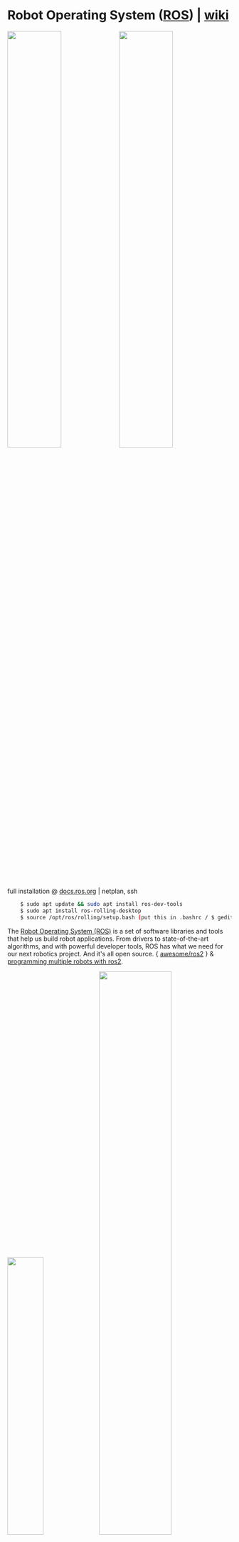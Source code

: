 # Robot Operating System ([ROS](https://www.ros.org/)) | [wiki](https://en.wikipedia.org/wiki/Robot_Operating_System)

<img src="../img/ros.png" width=49%><a> </a><img src="../img/rosindustrial.png" width=49%>

full installation @ [docs.ros.org](https://docs.ros.org/en/rolling/Installation/Ubuntu-Install-Debians.html) | netplan, ssh

```bash
    $ sudo apt update && sudo apt install ros-dev-tools
    $ sudo apt install ros-rolling-desktop
    $ source /opt/ros/rolling/setup.bash (put this in .bashrc / $ gedit ~/.bashrc)

```

The [Robot Operating System (ROS)](https://www.ros.org/) is a set of software libraries and tools that help us build robot applications. From drivers to state-of-the-art algorithms, and with powerful developer tools, ROS has what we need for our next robotics project. And it's all open source. { [awesome/ros2](https://fkromer.github.io/awesome-ros2/) } & [programming multiple robots with ros2](https://osrf.github.io/ros2multirobotbook/intro.html).

<img src="../img/rosdf.png" width=40%><a> </a><img src="../img/rrdd.png" width=57%>

#####  [ROS Framework Overview](https://youtu.be/7TVWlADXwRw) | [ROS 2 : Rolling Ridley](https://docs.ros.org/en/rolling/index.html) | [github/ros2](https://github.com/ros2) | [ETH Z : Programming for Robotics - ROS](https://rsl.ethz.ch/education-students/lectures/ros.html) | [ubuntu/what is ros?](https://ubuntu.com/robotics/what-is-ros) | [ROSCON](https://roscon.ros.org/) | [ROS2 Humble Crash course](https://youtu.be/Gg25GfA456o) | [turtlebot-4](https://youtu.be/T3if0aPj0Eo) | [Building a Legged Robot with ROS (Péter Fankhauser)](https://youtu.be/5BkoGug8HhE) | [@jamesbruton](https://www.youtube.com/@jamesbruton/playlists) | [mini-pupper](https://github.com/mangdangroboticsclub/QuadrupedRobot/tree/mini_pupper)

<img src="./img/ros.gif" width=98%>

ROS processes are represented as nodes in a graph structure, connected by edges called topics. ROS nodes can pass messages to one another through topics, make service calls to other nodes, provide a service for other nodes, or set or retrieve shared data from a communal database called the parameter server. A process called the ROS Master makes all of this possible by registering nodes to itself, setting up node-to-node communication for topics, and controlling parameter server updates. Messages and service calls do not pass through the master, rather the master sets up peer-to-peer communication between all node processes after they register themselves with the master. This decentralized architecture lends itself well to robots, which often consist of a subset of networked computer hardware, and may communicate with off-board computers for heavy computing or commands. List of ROS [tools](https://en.wikipedia.org/wiki/Robot_Operating_System#Tools), [versions and releases](https://en.wikipedia.org/wiki/Robot_Operating_System#Versions_and_releases) and [configuring your ros2 environment](https://docs.ros.org/en/crystal/Tutorials/Configuring-ROS2-Environment.html).

```bash
    $ ros2 run demo_nodes_cpp talker  ( $ ros2 run package_module nodename )
    $ ros2 run demo_nodes_cpp listener
    $ rqt_graph
    $ ros2 run turtlesim turtlesim_node
    $ ros2 run turtlesim turtle_teleop_key (listen to keystrokes)
```

```bash
    $ ros2 topic list
    $ ros2 node list
    $ ros2 run rplidar_ros rplidar_node
    $ ros2 service list
    $ ros2 service call /stop_motor
    $ ros2 service call /stop_motor std_srvs/srv/Empty
```

ros2 workspace:
```bash
          $ sudo apt install python3-colcon-common-extensions
          $ cd /usr/share/colcon_argcomplete/hook/
          $ gedit ~/.bashrc ( source /usr/share/colcon_argcomplete/hook/)
          $ mkdir ros2_ws > $ cd ros2_ws
          $ mkdir src 
(ros2_ws) $ colcon build > $ ls
          $ gedit ~/.bashrc ( source ~/ros2_ws/install/setup.bash )
```

ros2 parameters and remapping:
```bash
    $ ros2 run rplidar_ros rplidar_node --ros-args -p serial_ports:=/dev/ttyUSB0 -r scan:=scan_1
    $ ros2 run rplidar_ros rplidar_node --ros-args -p serial_ports:=/dev/ttyUSB1 -r __ns:=/scanner2
```
`parameters` (-p) are a way to change the behaviour of ros nodes and `remapping` (-r) is similar to reconfiguring of nodes to publish and subscribe to correct nodes. Use `--ros-args` for ros2 parameters and remapping and `__ns` to change namespace.

ros2 launch files make everything simple in one go ` $ ros2 launch testlaunch.py`.

go to 'ros2_ws' and build the package (forming the workspace):

```bash
 $ mkdir -p dev_ws/src 
 $ cd dev_ws/
 $ colcon build --symlink-install
 $ ls
```
We will see that colcon has built `build`, `install`, `log`,  `src` in teh current directory. Packages live inside the `src` directory.

ros2 application (create packages in src):

```bash
 $ ros2 pkg create my_robot_controller  --build-type ament_
 $ ros2 pkg create my_robot_controller  --build-type ament_cmake my_package 
 $ ros2 pkg create my_robot_controller  --build-type ament_python --dependencies rclpy
 $ ls (rclpy in the py package for ros2)
```
'colcon' is the [build tool](https://design.ros2.org/articles/build_tool.html) and 'ament' is the build system. We can have multiple nodes in a package and packages can be dependent on each other. In the package folder > 'package.xml' for meta information. The flag `ament_cmake` is for cpp projects and ros2 will create directories and files: `inlcude`, `src`, `CMakelists.txt`, `package.xml`. Inlcude a new directory `launch` inside the packagename and create the `talker.py`  & `lister.py`.

Reflect the changes in `CMakelists.txt`;

```cpp
    install (DIRECTORY launch
        DESTINATION /share${PROJECT_NAME}
    ) 
```

This will tell colcon on how to install the `launch` directory. The `package.xml` file tells us about dependencies on other packages. Inside the package directory do ` $ git init` to start syncing code with git version control. To run package ` $ ros2 launch my_package talker.py`.


python features and packages: 

```bash
 $ cd packagename
 $ touch feature.py > $ chmod +x feature.py 
```
feature.py:

```python
# /usr/bin/env python3
import rclpy
from rclpy.node import Node

class MyNode(Node):
    def __init__(self):
        super().__init__('first_node') #name of node
        self.get_logger().info('Hello from ROS 2')

def main(args=None):
    rclpy.init(args=args) #initialize ros2 communication
    node = MyNode() #create node
    rclpy.spin(node) #run node indef until killed
    rclpy.shutdown()

if __name__ == '__main__':
    main()
```

Add in `setup.py` of the package to run ros function from terminal. After adding do `$ colcon build ` > `$ source ~/.bashrc` > `$ ros2 run packagename`:

```python
.
.
    entry_points=[
        'console_scripts': [
            "test_node = packagename.nodename:functionname"
        ],
    ]
```

`$ ros2 run packagename` will give us option to run `test_node` :  `$ ros2 run packagename test_node`. For CI/CD of py scripts do :  `$ colcon build --symlink-install` > ` $ source ~/.bashrc `.

```python
class MyNode(Node):
    def __init__(self):
        super().__init__("first_node")
        self.counter_ = 0
        self.create_timer(1.0, self.timer_callback) # every 1 sec prints "Hello"

    def timer_callback(self):
        self.get_logger().info("Hello" + str(self.counter_))
        self.counter_ += 1
```
`$ ros2 node list` > `$ ros2 node info /first_node`  to list all nodes and introspect.

topics: `$ rqt_graph` > `$ ros2 topic list` > `$ ros2 topic info /chatter` > `$ ros2 interface show std_msgs/msg/String`.

`$ ros2 topic echo /chatter` ( it creates a subscriber node ).

ros2 publisher in python node: ` $ touch tele.py `:

```python
    
    import rclpy
    from rclpy.node import Node
    from geometry_msgs.msg import Twist

    class DrawCircleNode(Node):
        def __init__(self):
            super().__init__("draw circle")
            self.cmd_vel_pub_ = self.create_publisher(Twist, '/turtle1/cmd_vel', 10)
            self.timer = self.create_timer(0.5, self.send_velocity_command)
            self.get_logger().info("circle node has been started")

        def send_velocity_command(self):
            msg = Twist()
            msg.linear.x = 2.0
            msg.angular.z = 1.0
            self.cmd_vel_pub.publish(msg)

    def main(args=None):
        rclpy.init(args=args)
        node = DrawCircleNode()
        rclpy.spin(node)
        rclpy.shutdown()

. #in setup.py
.
.
    entry_points=[
        'console_scripts': [
            "draw_circle = packagename.filename:main"
        ],
    ]
```

In `package.xml` add `<depend>geometry_msgs</depend>`, `<depend>turtlesim</depend>`. Check data type with : ` $ros2 topic info /turtle1/cmd_vel`.

ROS 2 Subscriber: ` $ ros2 topic info /turtle1/pose ` > ` $ ros2 interface show turtlesim/msg/Pose ` > ` $  touch pose_subscriber.py`  

```python
    import rclpy
    from rclpy.node import Node
    from turtlesim.msg import Pose

    class PoseSubscriberNode(Node):
        def __init__(self):
            super.__init__("pose_subscriber")
            self.pose_subscriber_ = self.create_subscription(Pose, "/turtle1/pose", self.pose_callback, 10)
        def pose_callback(self, msg: Pose):
            self.get_logger().info(str(msg))

    def main(args=None):
        rclpy.init(args=args)
        node = PoseSubscriberNode()
        rclpy.spin(node)
        rclpy.shutdown()
```

ros2 service : ` $ ros2 service list` > ` $ ros2 run demo_nodes_cpp add_two_ints_server ` > ` $ ros2 service` > ` $ ros2 service type /add_two_ints`.

example service call : ` $ ros2 service call /add_two_ints example_interfaces/srv/AddTwoInts "{'a' : 2,'b' : 5}" `.

Quality of Service (QoS) : QoS helps to set standard configurations in ros2.

```bash
    $ ros2 topic pub /test std_msgs/msg/Int32 "data: 42" --qos-reliability "best_effort"
    $ ros2 topic echo /test  --qos-reliability "best_effort"
```

### The ROS Transform System (TF): Coordinate Transforms

Broadcasting Static Transforms: 
```bash
    $ ros2 run tf2_ros static_transform_publisher x y z yaw pitch roll parent_frame child_frame 
    $ ros2 run tf2_ros static_transform_publisher 1 0 0 0 0 0 robot_1 robot_2
    $ ros2 run tf2_ros static_transform_publisher 2 1 0 0.785 0 0 world robot_1
    $ ros2 run rviz2 rviz2
```

Broadcasting Dynamic Transforms: 
```bash
    $ sudo apt install ros-foxy-xacro ros-foxy-joint-state-publisher-gui
```

URDF file (parameters, robot decription) → robot_state_publisher → [ /tf_static ] (fixed joint transforms), [ /tf ] (Non-fixed joint transforms), [/robot_description] (Copy of URDF).

Instead of having to broadcast whole transforms, all we need to do is publish [/joint_states] → [/robot_state_publisher]. [/simulated_actuator_feedback] → [/joint_states]. Guide: Install ros2 in [vm](https://youtu.be/kjFoWj0GC5E?si=r5hRTpQCdAOjL39b) with linux.

```bash
$ ros2 run robot_state_publisher robot_state_publisher --ros-args -p robot_description:="$( xacro -/ex_robot.urdf.xacro )"
$ ros2 run joint_state_publisher_gui joint_state_publisher_gui
$ ros2 run tf2_tools view_frames.py
```

## ROS 2 Projects: 
## + ROS 2 Navigation: [@rosnav](./rosproj/nav/README.MD)

## + ROS 2 Robotic Arm 6 DoF: [@rosarm](./rosproj/6dof/README.MD)

## + ROS 2 Point Cloud: [@rospcloud](./rosproj/pclab/README.MD)


#### ROS 2 RESOURCES: [An Updated Guide to Docker and ROS 2](https://roboticseabass.com/2023/07/09/updated-guide-docker-and-ros2/), @[webviz](https://github.com/cruise-automation/webviz), @[rosbag.js](https://github.com/cruise-automation/rosbag.js), [Web-Based Visualization using ROS JavaScript Library : ROS Bridge](https://roboticsknowledgebase.com/wiki/tools/roslibjs/)

<img src="./rosproj/docker_ros2_banner.webp" width=100%>



##  [ROS Industrial](https://rosindustrial.org/)

ROS-Industrial is an open-source project that extends the advanced capabilities of ROS software to industrial relevant hardware and applications.

## [NVIDIA Issac ROS](https://developer.nvidia.com/isaac-ros)

<img src="../img/esdf.gif" width=41%><a> </a><img src="../img/elbrus_live.gif" width=57%>

[How do we add LIDAR to a ROS robot?](https://youtu.be/eJZXRncGaGM)
[How to get your robot to see in 3D! (Depth Cameras in ROS)](https://youtu.be/T9xZ22i9-Ys)
[Making Your First ROS Package](https://youtu.be/Y_SyQXTL2XU)
[How do we describe a robot? With URDF! ](https://youtu.be/CwdbsvcpOHM), [ROS Aerial Robotics WG meeting](https://youtu.be/qMt5bOKZw-M?si=bLPPLQojXESnKxBE), [6 degrees of Freedom Robot Manipulator Modeling in ROS2 and Visualization in RViz2 - URDF and Python](https://youtu.be/t67JaKiZY_U?si=GTZicORtiXSA82iq), [Robot Operating System (ROS) Course](https://youtu.be/dDODrSy6cYU?si=_Ix4HeBUdGavZUNk)

resources: [Articulated Robotics](https://www.youtube.com/@ArticulatedRobotics), [Robotics Back End](https://www.youtube.com/@RoboticsBackEnd), [Learn robotics with ROS](https://www.youtube.com/@learn-robotics-with-ros/videos), [ROS Developers OPEN Class](https://www.youtube.com/watch?v=RQ5sAz23pLM&list=PLK0b4e05LnzbuxWCdip-2Tf-SIiZle5NA)